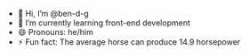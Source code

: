 - 👋 Hi, I’m @ben-d-g
- 🌱 I’m currently learning front-end development
- 😄 Pronouns: he/him
- ⚡ Fun fact: The average horse can produce 14.9 horsepower

<!---
ben-d-g/ben-d-g is a ✨ special ✨ repository because its `README.md` (this file) appears on your GitHub profile.
You can click the Preview link to take a look at your changes.
--->
